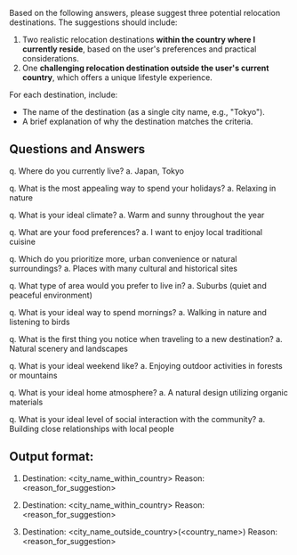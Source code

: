 Based on the following answers, please suggest three potential relocation destinations. The suggestions should include:

1. Two realistic relocation destinations **within the country where I currently reside**, based on the user's preferences and practical considerations.
2. One **challenging relocation destination outside the user's current country**, which offers a unique lifestyle experience.

For each destination, include:
- The name of the destination (as a single city name, e.g., "Tokyo").
- A brief explanation of why the destination matches the criteria.


## Questions and Answers
q. Where do you currently live?
a. Japan, Tokyo

q. What is the most appealing way to spend your holidays?
a. Relaxing in nature

q. What is your ideal climate?
a. Warm and sunny throughout the year

q. What are your food preferences?
a. I want to enjoy local traditional cuisine

q. Which do you prioritize more, urban convenience or natural surroundings?
a. Places with many cultural and historical sites

q. What type of area would you prefer to live in?
a. Suburbs (quiet and peaceful environment)

q. What is your ideal way to spend mornings?
a. Walking in nature and listening to birds

q. What is the first thing you notice when traveling to a new destination?
a. Natural scenery and landscapes

q. What is your ideal weekend like?
a. Enjoying outdoor activities in forests or mountains

q. What is your ideal home atmosphere?
a. A natural design utilizing organic materials

q. What is your ideal level of social interaction with the community?
a. Building close relationships with local people

## Output format:
1. Destination: <city_name_within_country>
   Reason: <reason_for_suggestion>

2. Destination: <city_name_within_country>
   Reason: <reason_for_suggestion>

3. Destination: <city_name_outside_country>(<country_name>)
   Reason: <reason_for_suggestion>
